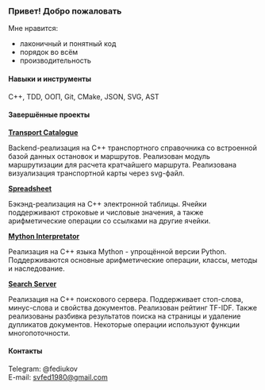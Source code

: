 ### Привет! Добро пожаловать

Мне нравится:
  - лаконичный и понятный код
  - порядок во всём
  - производительность

#### Навыки и инструменты
C++, TDD, ООП, Git, CMake, JSON, SVG, AST

#### Завершённые проекты
**[Transport Catalogue](https://github.com/fediukov/ya_transport_catalogue)**

Backend-реализация на C++ транспортного справочника со встроенной базой данных остановок и маршрутов. Реализован модуль маршрутизации для расчета кратчайшего маршрута. Реализована визуализация транспортной карты через svg-файл.

**[Spreadsheet](https://github.com/fediukov/ya_spreadsheet)**

Бэкэнд-реализация на C++ электронной таблицы. Ячейки поддерживают строковые и числовые значения, а также арифметические операции со ссылками на другие ячейки.

**[Mython Interpretator](https://github.com/fediukov/ya_mython)**

Реализация на C++ языка Mython - упрощённой версии Python. Поддерживаются основные арифметические операции, классы, методы и наследование.

**[Search Server](https://github.com/fediukov/ya_search_server)**

Реализация на C++ поискового сервера. Поддерживает стоп-слова, минус-слова и свойства документов. Реализован рейтинг TF-IDF. Также реализованы разбивка результатов поиска на страницы и удаление дупликатов документов. Некоторые операции используют функции многопоточности.

#### Контакты
Telegram: @fediukov  
E-mail: svfed1980@gmail.com

<!--
**fediukov/fediukov** is a ✨ _special_ ✨ repository because its `README.md` (this file) appears on your GitHub profile.

Here are some ideas to get you started:

- 🔭 I’m currently working on ...
- 🌱 I’m currently learning ...
- 👯 I’m looking to collaborate on ...
- 🤔 I’m looking for help with ...
- 💬 Ask me about ...
- 📫 How to reach me: ...
- 😄 Pronouns: ...
- ⚡ Fun fact: ...
-->
